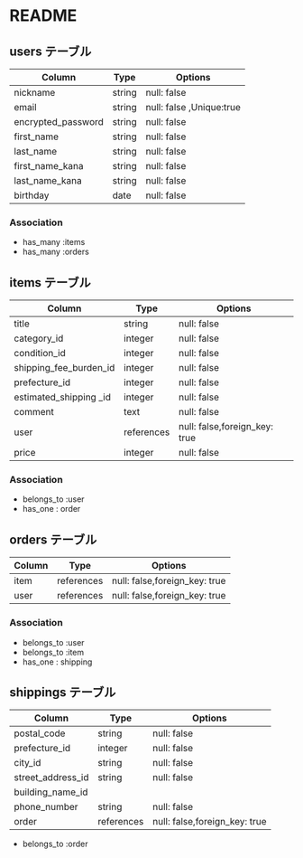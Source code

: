 # README

## users テーブル

| Column             | Type   | Options     |
| ------------------ | ------ | ----------- |
| nickname           | string | null: false |
| email              | string | null: false ,Unique:true|
| encrypted_password | string | null: false |
| first_name         | string | null: false |
| last_name          | string | null: false |
| first_name_kana    | string | null: false |
| last_name_kana     | string | null: false |
| birthday           | date   | null: false |

### Association

- has_many :items
- has_many :orders


## items テーブル

| Column                | Type       | Options     |
| --------------------- | ---------  | ----------- |
| title                 | string     | null: false |
| category_id           | integer    | null: false |
| condition_id          | integer    | null: false |
| shipping_fee_burden_id| integer    | null: false |
| prefecture_id         | integer    | null: false |
| estimated_shipping _id| integer    | null: false |
| comment               | text       | null: false |
| user                  | references | null: false,foreign_key: true  |
| price                 | integer    | null: false |


### Association

- belongs_to :user
- has_one : order



## orders テーブル

| Column      | Type       | Options                        |
| -------     | ---------- | ------------------------------ |
| item        | references | null: false,foreign_key: true  |
| user        | references | null: false,foreign_key: true  |

### Association

- belongs_to :user
- belongs_to :item
- has_one : shipping



## shippings テーブル

| Column            | Type       | Options                        |
| ----------------- | ---------- | ------------------------------ |
| postal_code       | string     | null: false                    |
| prefecture_id     | integer    | null: false                    |
| city_id           | string     | null: false                    |
| street_address_id | string     | null: false                    |
| building_name_id  | 
| phone_number      | string     | null: false                    |
| order             | references | null: false,foreign_key: true  |


- belongs_to :order